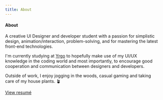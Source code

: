 ```yaml
---
title: About
---
```


#### About

A creative UI Designer and developer student with a passion for simplistic design, animation/interaction, problem-solving, and for mastering the latest front-end technologies.

I'm currently studying at [Yrgo](https://yrgo.se) to hopefully make use of my UI/UX knowledge in the coding world
and most importantly, to encourage good cooperation and communication between designers and developers.

Outside of work, I enjoy jogging in the woods, casual gaming and taking care of my house plants. 🪴

[View resumé](https://marcushagerstrand.com/documents/CV.pdf)
